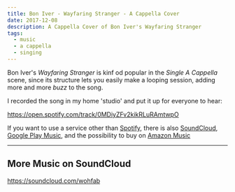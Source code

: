 ```yaml
---
title: Bon Iver - Wayfaring Stranger - A Cappella Cover
date: 2017-12-08
description: A Cappella Cover of Bon Iver's Wayfaring Stranger
tags:
  - music
  - a cappella
  - singing
---
```


Bon Iver's *Wayfaring Stranger* is kinf od popular in the *Single A Cappella* scene, since its structure lets you easily make a looping session, adding more and more *buzz* to the song.

I recorded the song in my home 'studio' and put it up for everyone to hear:

https://open.spotify.com/track/0MDiyZFv2kikRLuRAmtwpO

If you want to use a service other than [Spotify](https://open.spotify.com/track/0MDiyZFv2kikRLuRAmtwp0), there is also [SoundCloud](https://soundcloud.com/wohfab/wayfaring-stranger), [Google Play Music](https://play.google.com/store/music/album?id=Bar6vq3a7x7pzjxxgymzhuf4ybe), and the possibility to buy on [Amazon Music](http://amzn.to/2BKGVNk)

----

## More Music on SoundCloud

https://soundcloud.com/wohfab
